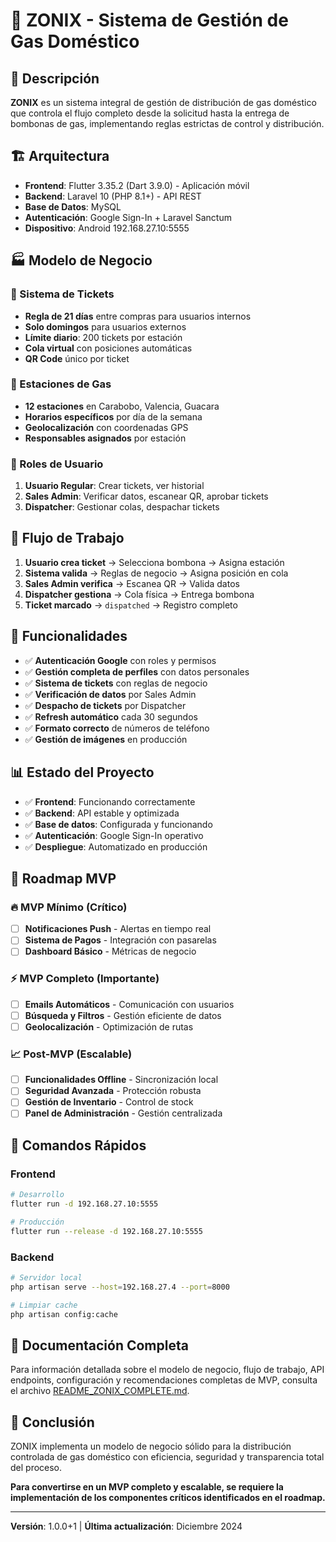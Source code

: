 # 📱 ZONIX - Sistema de Gestión de Gas Doméstico

## 🎯 Descripción

**ZONIX** es un sistema integral de gestión de distribución de gas doméstico que controla el flujo completo desde la solicitud hasta la entrega de bombonas de gas, implementando reglas estrictas de control y distribución.

## 🏗️ Arquitectura

- **Frontend**: Flutter 3.35.2 (Dart 3.9.0) - Aplicación móvil
- **Backend**: Laravel 10 (PHP 8.1+) - API REST
- **Base de Datos**: MySQL
- **Autenticación**: Google Sign-In + Laravel Sanctum
- **Dispositivo**: Android 192.168.27.10:5555

## 🏭 Modelo de Negocio

### 🎫 Sistema de Tickets
- **Regla de 21 días** entre compras para usuarios internos
- **Solo domingos** para usuarios externos
- **Límite diario**: 200 tickets por estación
- **Cola virtual** con posiciones automáticas
- **QR Code** único por ticket

### 🏪 Estaciones de Gas
- **12 estaciones** en Carabobo, Valencia, Guacara
- **Horarios específicos** por día de la semana
- **Geolocalización** con coordenadas GPS
- **Responsables asignados** por estación

### 👥 Roles de Usuario
1. **Usuario Regular**: Crear tickets, ver historial
2. **Sales Admin**: Verificar datos, escanear QR, aprobar tickets
3. **Dispatcher**: Gestionar colas, despachar tickets

## 🔄 Flujo de Trabajo

1. **Usuario crea ticket** → Selecciona bombona → Asigna estación
2. **Sistema valida** → Reglas de negocio → Asigna posición en cola
3. **Sales Admin verifica** → Escanea QR → Valida datos
4. **Dispatcher gestiona** → Cola física → Entrega bombona
5. **Ticket marcado** → `dispatched` → Registro completo

## 🚀 Funcionalidades

- ✅ **Autenticación Google** con roles y permisos
- ✅ **Gestión completa de perfiles** con datos personales
- ✅ **Sistema de tickets** con reglas de negocio
- ✅ **Verificación de datos** por Sales Admin
- ✅ **Despacho de tickets** por Dispatcher
- ✅ **Refresh automático** cada 30 segundos
- ✅ **Formato correcto** de números de teléfono
- ✅ **Gestión de imágenes** en producción

## 📊 Estado del Proyecto

- ✅ **Frontend**: Funcionando correctamente
- ✅ **Backend**: API estable y optimizada
- ✅ **Base de datos**: Configurada y funcionando
- ✅ **Autenticación**: Google Sign-In operativo
- ✅ **Despliegue**: Automatizado en producción

## 🎯 Roadmap MVP

### 🔥 **MVP Mínimo (Crítico)**
- [ ] **Notificaciones Push** - Alertas en tiempo real
- [ ] **Sistema de Pagos** - Integración con pasarelas
- [ ] **Dashboard Básico** - Métricas de negocio

### ⚡ **MVP Completo (Importante)**
- [ ] **Emails Automáticos** - Comunicación con usuarios
- [ ] **Búsqueda y Filtros** - Gestión eficiente de datos
- [ ] **Geolocalización** - Optimización de rutas

### 📈 **Post-MVP (Escalable)**
- [ ] **Funcionalidades Offline** - Sincronización local
- [ ] **Seguridad Avanzada** - Protección robusta
- [ ] **Gestión de Inventario** - Control de stock
- [ ] **Panel de Administración** - Gestión centralizada

## 🔧 Comandos Rápidos

### Frontend
```bash
# Desarrollo
flutter run -d 192.168.27.10:5555

# Producción
flutter run --release -d 192.168.27.10:5555
```

### Backend
```bash
# Servidor local
php artisan serve --host=192.168.27.4 --port=8000

# Limpiar cache
php artisan config:cache
```

## 📖 Documentación Completa

Para información detallada sobre el modelo de negocio, flujo de trabajo, API endpoints, configuración y recomendaciones completas de MVP, consulta el archivo [README_ZONIX_COMPLETE.md](README_ZONIX_COMPLETE.md).

## 🎯 Conclusión

ZONIX implementa un modelo de negocio sólido para la distribución controlada de gas doméstico con eficiencia, seguridad y transparencia total del proceso.

**Para convertirse en un MVP completo y escalable, se requiere la implementación de los componentes críticos identificados en el roadmap.**

---

**Versión**: 1.0.0+1 | **Última actualización**: Diciembre 2024
